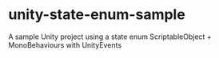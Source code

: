 # unity-state-enum-sample
A sample Unity project using a state enum ScriptableObject + MonoBehaviours with UnityEvents
